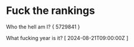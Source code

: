 # Fuck the rankings

Who the hell am I?
{ 5729841 }

What fucking year is it?
[ 2024-08-21T09:00:00Z ]
